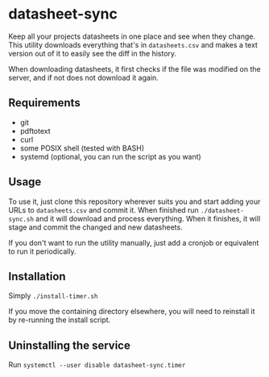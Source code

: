 # datasheet-sync

Keep all your projects datasheets in one place and see when they change.
This utility downloads everything that's in `datasheets.csv` and makes a
text version out of it to easily see the diff in the history.

When downloading datasheets, it first checks if the file was modified on
the server, and if not does not download it again.

## Requirements

 * git
 * pdftotext
 * curl
 * some POSIX shell (tested with BASH)
 * systemd (optional, you can run the script as you want)

## Usage

To use it, just clone this repository wherever suits you and start adding
your URLs to `datasheets.csv` and commit it. When finished run
`./datasheet-sync.sh` and it will download and process everything. When it finishes, it will stage and commit the
changed and new datasheets.

If you don't want to run the utility manually, just add a cronjob or
equivalent to run it periodically.

## Installation

Simply `./install-timer.sh`

If you move the containing directory elsewhere, you will need to reinstall it by re-running the install script.

## Uninstalling the service

Run `systemctl --user disable datasheet-sync.timer`
